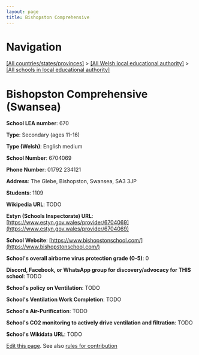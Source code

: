 ```yaml
---
layout: page
title: Bishopston Comprehensive
---
```

# Navigation

[[All countries/states/provinces]](../../..) > [[All Welsh local educational authority]](../..) > [[All schools in local educational authority]](..)

# Bishopston Comprehensive (Swansea)

**School LEA number**: 670

**Type**: Secondary (ages 11-16)

**Type (Welsh)**: English medium

**School Number**: 6704069

**Phone Number**: 01792 234121

**Address**: The Glebe, Bishopston, Swansea, SA3 3JP

**Students**: 1109

**Wikipedia URL**: TODO

**Estyn (Schools Inspectorate) URL**: [https://www.estyn.gov.wales/provider/6704069](https://www.estyn.gov.wales/provider/6704069)

**School Website**: [https://www.bishopstonschool.com/](https://www.bishopstonschool.com/)

**School's overall airborne virus protection grade (0-5)**: 0

**Discord, Facebook, or WhatsApp group for discovery/advocacy for THIS school**: TODO

**School's policy on Ventilation**: TODO

**School's Ventilation Work Completion**: TODO

**School's Air-Purification**: TODO

**School's CO2 monitoring to actively drive ventilation and filtration**: TODO

**School's Wikidata URL**: TODO




[Edit this page](https://github.com/VentilationProject/Wales/edit/prif/./Swansea/Bishopston_Comprehensive.md). See also [rules for contribution](../../../contribution-rules/)